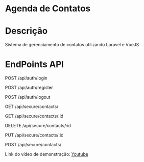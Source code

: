 # Agenda de Contatos

# Descrição
Sistema de gerenciamento de contatos utilizando Laravel e VueJS

# EndPoints API

POST /api/auth/login

POST /api/auth/register

POST /api/auth/logout

GET /api/secure/contacts/

GET /api/secure/contacts/:id

DELETE /api/secure/contacts/:id

PUT /api/secure/contacts/:id

POST /api/secure/contacts/

Link do vídeo de demonstração:
[Youtube](https://youtu.be/bRz3d2zRmfU)